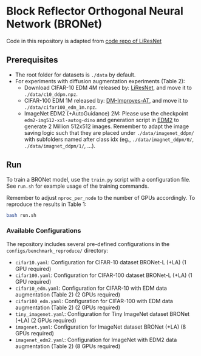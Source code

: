 # Block Reflector Orthogonal Neural Network (BRONet)

Code in this repository is adapted from [code repo of LiResNet](https://github.com/hukkai/liresnet/tree/main)

## Prerequisites

- The root folder for datasets is `./data` by default.
- For experiments with diffusion augmentation experiments (Table 2):
  - Download CIFAR-10 EDM 4M released by: [LiResNet](https://github.com/hukkai/liresnet/tree/main), and move it to `./data/c10_ddpm.npz`.
  - CIFAR-100 EDM 1M released by: [DM-Improves-AT](https://github.com/wzekai99/DM-Improves-AT), and move it to `./data/cifar100_edm_1m.npz`.
  - ImageNet EDM2 (+AutoGuidance) 2M: Please use the checkpoint `edm2-img512-xxl-autog-dino` and generation script in [EDM2](https://github.com/NVlabs/edm2) to generate 2 Million 512x512 images. Remember to adapt the image saving logic such that they are placed under `./data/imagenet_ddpm/` with subfolders named after class idx (eg., `./data/imagnet_ddpm/0/`, `./data/imagnet_ddpm/1/`, ...).

## Run

To train a BRONet model, use the `train.py` script with a configuration file.
See `run.sh` for example usage of the training commands.

Remember to adjust `nproc_per_node` to the number of GPUs accordingly.
To reproduce the results in Table 1:

```bash
bash run.sh
```

### Available Configurations

The repository includes several pre-defined configurations in the `configs/benchmark_reproduce/` directory:

- `cifar10.yaml`: Configuration for CIFAR-10 dataset BRONet-L (+LA) (1 GPU required)
- `cifar100.yaml`: Configuration for CIFAR-100 dataset BRONet-L (+LA) (1 GPU required)
- `cifar10_edm.yaml`: Configuration for CIFAR-10 with EDM data augmentation (Table 2) (2 GPUs required)
- `cifar100_edm.yaml`: Configuration for CIFAR-100 with EDM data augmentation (Table 2) (2 GPUs required)
- `tiny_imagenet.yaml`: Configuration for Tiny ImageNet dataset BRONet (+LA) (2 GPUs required)
- `imagenet.yaml`: Configuration for ImageNet dataset BRONet (+LA) (8 GPUs required)
- `imagenet_edm2.yaml`: Configuration for ImageNet with EDM2 data augmentation (Table 2) (8 GPUs required)
